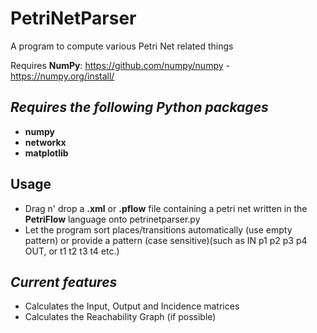 # PetriNetParser
 A program to compute various Petri Net related things

Requires **NumPy**: https://github.com/numpy/numpy - https://numpy.org/install/

*Requires the following Python packages*
-

- **numpy**
- **networkx**
- **matplotlib**

Usage
-

- Drag n' drop a **.xml** or **.pflow** file containing a petri net written in the **PetriFlow** language onto petrinetparser.py
- Let the program sort places/transitions automatically (use empty pattern) or provide a pattern (case sensitive)(such as IN p1 p2 p3 p4 OUT, or t1 t2 t3 t4 etc.)

*Current features*
-

- Calculates the Input, Output and Incidence matrices
- Calculates the Reachability Graph (if possible)
